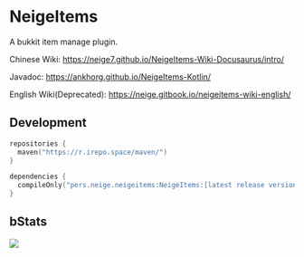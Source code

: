 # NeigeItems

A bukkit item manage plugin.

Chinese Wiki: https://neige7.github.io/NeigeItems-Wiki-Docusaurus/intro/

Javadoc: https://ankhorg.github.io/NeigeItems-Kotlin/

English Wiki(Deprecated): https://neige.gitbook.io/neigeitems-wiki-english/

## Development

```kotlin
repositories {
  maven("https://r.irepo.space/maven/")
}

dependencies {
  compileOnly("pers.neige.neigeitems:NeigeItems:[latest release version]")
}
```

## bStats

![](https://bstats.org/signatures/bukkit/NeigeItems.svg)